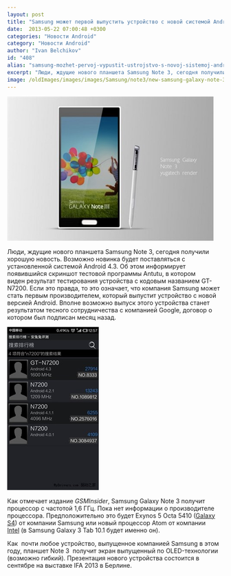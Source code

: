 ```yaml
---
layout: post
title: "Samsung может первой выпустить устройство с новой системой Android 4.3"
date:  2013-05-22 07:00:48 +0300
categories: "Новости Android"
category: "Новости Android"
author: "Ivan Belchikov"
id: "408"
alias: "samsung-mozhet-pervoj-vypustit-ustrojstvo-s-novoj-sistemoj-android-4-3"
excerpt: "Люди, ждущие нового планшета Samsung Note 3, сегодня получили хорошую новость. Возможно новинка будет поставляться с установленной системой Android 4.3. Об этом информирует появившийся скриншот тестовой программы Antutu, в котором виден результат тестирования устройства с кодовым названием GT-N7200."
image: /oldImages/images/images/Samsung/note3/new-samsung-galaxy-note-3.jpg
---
```

<img src="/oldImages/images/images/Samsung/note3/new-samsung-galaxy-note-3.jpg" alt="Samsung Galaxy Note 3">

Люди, ждущие нового планшета Samsung Note 3, сегодня получили хорошую новость. Возможно новинка будет поставляться с установленной системой Android 4.3. Об этом информирует появившийся скриншот тестовой программы Antutu, в котором виден результат тестирования устройства с кодовым названием GT-N7200.
Если это правда, то это означает, что компания Samsung может стать первым производителем, который выпустит устройство с новой версией Android. Вполне возможно выпуск этого устройства станет результатом тесного сотрудничества с компанией Google, договор о котором был подписан месяц назад. 

<img src="/oldImages/images/images/Samsung/note3/samsung-galaxy-note-3-benchmark.jpg" alt="Результаты теста Galaxy Note 3">

Как отмечает издание <em>GSMInsider</em>, Samsung Galaxy Note 3 получит процессор с частотой 1,6 ГГц. Пока нет информации о производителе процессора. Предположительно это будет Exynos 5 Octa 5410 (<a href="index.php?option=com_content&amp;view=article&amp;id=311&amp;catid=8&amp;Itemid=102">Galaxy S4</a>) от компании Samsung или новый процессор Atom от компании <a href="index.php?option=com_content&amp;view=article&amp;id=314&amp;catid=8&amp;Itemid=102">Intel</a> (в Samsung Galaxy 3 Tab 10.1 будет именно он).

Как  почти любое устройство, выпущенное компанией Samsung в этом году, планшет Note 3  получит экран выпущенный по OLED-технологии (возможно гибкий). Презентация нового устройства состоится в сентябре на выставке IFA 2013 в Берлине.
